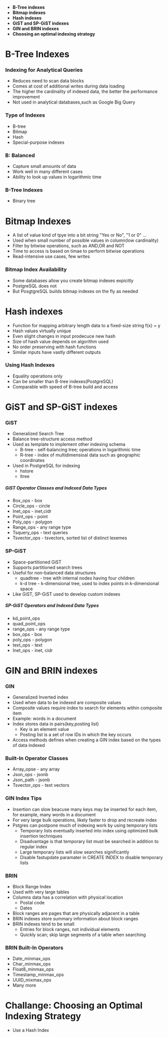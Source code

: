 - **B-Tree indexes**
- **Bitmap indexes**
- **Hash indexes**
- **GiST and SP-GiST indexes**
- **GIN and BRIN indexes**
- **Choosing an optimal indexing strategy**

# B-Tree Indexes

### Indexing for Analytical Queries

- Reduces need to scan data blocks
- Comes at cost of additional writes during data loading
- The higher the cardinality of indexed data, the better the performance improvement
- Not used in analytical databases,such as Google Big Query

### Type of Indexes

- B-tree
- Bitmap
- Hash
- Special-purpose indexes

### B: Balanced

- Capture small amounts of data
- Work well in many different cases
- Ability to look up values in logarithmic time

### B-Tree Indexes

- Binary tree

# Bitmap Indexes

- A list of value kind of tpye into a bit string "Yes or No", "1 or 0" ...
- Used when small number of possible values in column(low cardinality)
- Filter by bitwise operations, such as AND,OR and NOT
- Time to access is based on timae to perform bitwise operations
- Read-intensive use cases, few writes

### Bitmap Index Availability

- Some databases allow you create bitmap indexes expicitly
- PostgreSQL does not
- But PosgtgreSQL builds bitmap indexes on the fly as needed

# Hash indexes

- Function for mapping arbitrary length data to a fixed-size string f(x) = y
- Hash values virtually unique
- Even slight changes in input prodecuce new hash
- Size of hash value depends on algorithm used
- No order preserving with hash functions
- Similar inputs have vastly different outputs

### Using Hash Indexes

- Equality operations only
- Can be smaller than B-tree indexes(PostgreSQL)
- Comparable with speed of B-tree build and access

# GiST and SP-GiST indexes

### GiST

- Generalized Search Tree
- Balance tree-structure access method
- Used as template to implement other indexing schema
  - B-tree - self-balancing tree; operations in logarithmic time
  - R-tree - index of multidimensioal data such as geographic coordinates
- Used in PostgreSQL for indexing
  - hstore
  - ltree

##### GiST Operator Classes and Indexed Data Types

- Box_ops - box
- Circle_ops - circle
- Inet_ops - inet,cidr
- Point_ops - point
- Poly_ops - polygon
- Range_ops - any range type
- Tsquery_ops - text queries
- Tsvector_ops - tsvectors, sorted list of distinct lexemes

### SP-GiST

- Space-partitioned GiST
- Supports partitioned search trees
- Useful for non-balanced data structures
  - quadtree - tree with internal nodes having four children
  - k-d tree - k-dimensional tree, used to index points in k-dimensional space
- Like GiST, SP-GiST used to develop custom indexes

##### SP-GiST Operators and Indexed Data Types

- kd_point_ops
- quad_point_ops
- range_ops - any range type
- box_ops - box
- poly_ops - polygon
- text_ops - text
- Inet_ops - inet, cidr

# GIN and BRIN indexes

### GIN

- Generalized Inverted index
- Used when data to be indexed are composite values
- Composite values require index to search for elements within composite item
- Example: words in a document
- Index stores data in pairs(key,posting list)
  - Key is an element value
  - Posting list is a set of row IDs in which the key occurs
- Access methods defines when creating a GIN index based on the types of data indexed

### Built-In Operator Classes

- Array_opse - any array
- Json_ops - jsonb
- Json_path - jsonb
- Tsvector_ops - text vectors

### GIN Index Tips

- Insertion can slow beacuse many keys may be inserted for each item, for example, many words in a document
- For very large bulk operations, likely faster to drop and recreate index
- Pstgres can postpone much of indexing work by using temporary lists
  - Temporary lists eventually inserted into index using optimized bulk insertion techniques
  - Disadvantage is that temporary list must be searched in addition to regular index
  - Large temporary lists will slow searches significantly
  - Disable fastupdate paramater in CREATE INDEX to disable temporary lists

### BRIN

- Block Range Index
- Used with very large tables
- Columns data has a correlation with physical location
  - Postal code
  - Dates
- Block ranges are pages that are physically adjacent in a table
- BRIN indexes store summary information about block ranges
- BRIN indexes tend to be small
  - Entries for block ranges, not individual elements
  - Quickly scan; skip large segments of a table when searching

### BRIN Built-In Operators

- Date_minmax_ops
- Char_minmax_ops
- Float8_minmax_ops
- Timestamp_minmax_ops
- UUID_mixmax_ops
- Many more

# Challange: Choosing an Optimal Indexing Strategy

- Use a Hash Index
